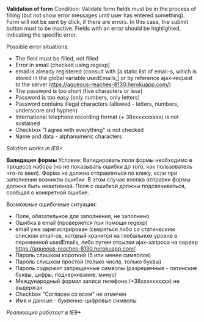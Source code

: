  **Validation of form**
Condition:
Validate form fields must be in the process of filling (but not show error messages until user has entered something).
Form will not be sent by click, if there are errors. In this case, the submit button must to be inactive.
Fields with an error should be highlighted, indicating the specific error.

 Possible error situations:
* The field must be filled, not filled
* Error in email (checked using regexp)
* email is already registered (consult with [a static list of email-s, which is stored in the global variable usedEmails,] or by reference ajax-request to the server https://aqueous-reaches-8130.herokuapp.com/)
* The password is too short (five characters or less)
* Password is too easy (only numbers, only letters)
* Password contains illegal characters (allowed - letters, numbers, underscore and hyphen)
* International telephone recording format (+ 38xxxxxxxxxx) is not sustained
* Checkbox "I agree with everything" is not checked
* Name and data - alphanumeric characters

 *Solution works in IE9+*




 **Валидация формы**
Условие:
Валидировать поля формы необходимо в процессе набора (но не показывать ошибки до того, как пользователь что-то ввел).
Форма не должна отправляться по клику, если при заполнении возникли ошибки.
В этом случае кнопка отправки формы должна быть неактивной. Поля с ошибкой должны подсвечиваться, сообщая о конкретной ошибке.

 Возможные ошибочные ситуации:
* Поле, обязательное для заполнения, не заполнено
* Ошибка в email (проверяется при помощи regexp)
* email уже зарегистрирован (сверяться либо со статическим списком email-ов, который хранится на глобальном уровне в переменной usedEmails, либо путем отсылки ajax-запроса на сервер https://aqueous-reaches-8130.herokuapp.com/
* Пароль слишком короткий (5 или менее символов)
* Пароль слишком простой (только числа, только буквы)
* Пароль содержит запрещенные символы (разрешенные - латинские буквы, цифры, подчеркивание, минус)
* Международный формат записи телефона (+38xxxxxxxxxx) не выдержан
* Checkbox "Согласен со всем" не отмечен
* Имя и данные - буквенно-цифровые символы

 *Реализация работает в IE9+*